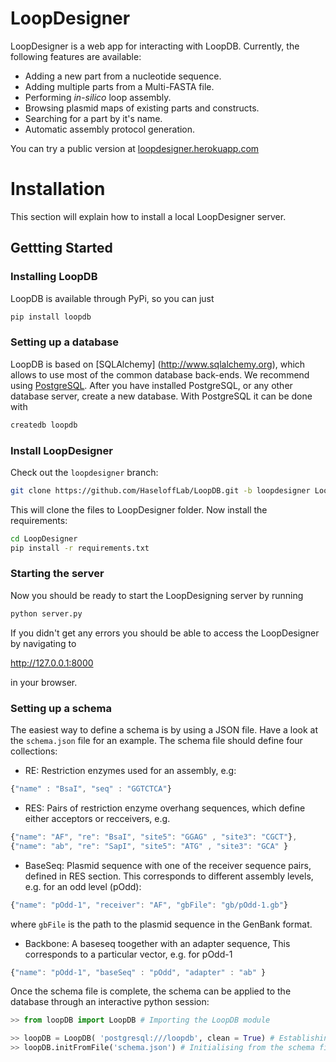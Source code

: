 # LoopDesigner

LoopDesigner is a web app for interacting with LoopDB. Currently, the following features are available:

* Adding a new part from a nucleotide sequence.
* Adding multiple parts from a Multi-FASTA file.
* Performing _in-silico_ loop assembly.
* Browsing plasmid maps of existing parts and constructs.
* Searching for a part by it's name.
* Automatic assembly protocol generation.

You can try a public version at [loopdesigner.herokuapp.com](http://loopdesigner.herokuapp.com)

# Installation

This section will explain how to install a local LoopDesigner server.

## Gettting Started

### Installing LoopDB

LoopDB is available through PyPi, so you can just

``` bash
pip install loopdb
```

### Setting up a database

LoopDB is based on [SQLAlchemy] (http://www.sqlalchemy.org), which allows to use most of the
common database back-ends. We recommend using [PostgreSQL](https://www.postgresql.org). After you
have installed PostgreSQL, or any other database server, create a new database. With PostgreSQL it
can be done with

``` bash
createdb loopdb
```

### Install LoopDesigner

Check out the `loopdesigner` branch:

``` bash
git clone https://github.com/HaseloffLab/LoopDB.git -b loopdesigner LoopDesigner
```

This will clone the files to LoopDesigner folder. Now install the requirements:

``` bash
cd LoopDesigner
pip install -r requirements.txt
```

### Starting the server

Now you should be ready to start the LoopDesigning server by running

```bash
python server.py
```

If you didn't get any errors you should be able to access the LoopDesigner by navigating to

http://127.0.0.1:8000

in your browser.

### Setting up a schema

The easiest way to define a schema is by using a JSON file. Have a look at the `schema.json` file for an example. The schema file should define four collections:

* RE: Restriction enzymes used for an assembly, e.g:

```javascript
{"name" : "BsaI", "seq" : "GGTCTCA"}
```

* RES: Pairs of restriction enzyme overhang sequences, which define either acceptors or recceivers, e.g.

```javascript
{"name": "AF", "re": "BsaI", "site5": "GGAG" , "site3": "CGCT"},
{"name": "ab", "re": "SapI", "site5": "ATG" , "site3": "GCA" }
```

* BaseSeq: Plasmid sequence with one of the receiver sequence pairs, defined in RES section. This corresponds to different assembly levels, e.g. for an odd level (pOdd):

```javascript
{"name": "pOdd-1", "receiver": "AF", "gbFile": "gb/pOdd-1.gb"}
```

where `gbFile` is the path to the plasmid sequence in the GenBank format.

* Backbone: A baseseq toogether with an adapter sequence, This corresponds to a particular vector, e.g. for pOdd-1

``` javascript
{"name": "pOdd-1", "baseSeq" : "pOdd", "adapter" : "ab" }
```

Once the schema file is complete, the schema can be applied to the database through an interactive python session:

```python
>> from loopDB import LoopDB # Importing the LoopDB module

>> loopDB = LoopDB( 'postgresql:///loopdb', clean = True) # Establishing the connection to the database
>> loopDB.initFromFile('schema.json') # Initialising from the schema file
```
